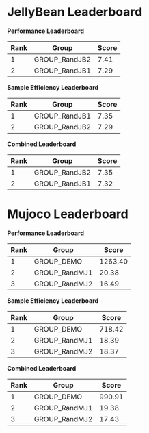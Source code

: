 # JellyBean Leaderboard

**Performance Leaderboard**

|Rank      |Group     |Score     |
|----------|----------|----------|
|1      |GROUP_RandJB2     |7.41     |
|2      |GROUP_RandJB1     |7.29     |


**Sample Efficiency Leaderboard**

|Rank      |Group     |Score     |
|----------|----------|----------|
|1      |GROUP_RandJB1     |7.35     |
|2      |GROUP_RandJB2     |7.29     |


**Combined Leaderboard**

|Rank      |Group     |Score     |
|----------|----------|----------|
|1      |GROUP_RandJB2     |7.35     |
|2      |GROUP_RandJB1     |7.32     |


# Mujoco Leaderboard

**Performance Leaderboard**

|Rank      |Group     |Score     |
|----------|----------|----------|
|1      |GROUP_DEMO     |1263.40     |
|2      |GROUP_RandMJ1     |20.38     |
|3      |GROUP_RandMJ2     |16.49     |


**Sample Efficiency Leaderboard**

|Rank      |Group     |Score     |
|----------|----------|----------|
|1      |GROUP_DEMO     |718.42     |
|2      |GROUP_RandMJ1     |18.39     |
|3      |GROUP_RandMJ2     |18.37     |


**Combined Leaderboard**

|Rank      |Group     |Score     |
|----------|----------|----------|
|1      |GROUP_DEMO     |990.91     |
|2      |GROUP_RandMJ1     |19.38     |
|3      |GROUP_RandMJ2     |17.43     |


